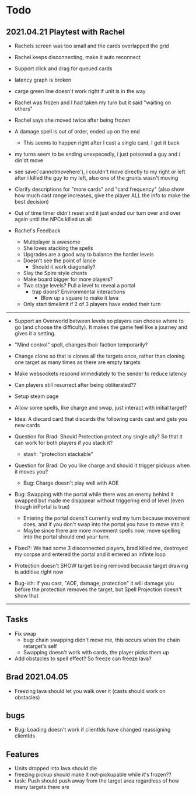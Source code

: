 # Todo

## 2021.04.21 Playtest with Rachel

- Rachels screen was too small and the cards overlapped the grid
- Rachel keeps disconnecting, make it auto reconnect
- Support click and drag for queued cards
- latency graph is broken
- carge green line doesn't work right if unit is in the way
- Rachel was frozen and I had taken my turn but it said "waiting on others"
- Rachel says she moved twice after being frozen
- A damage spell is out of order, ended up on the end
  - This seems to happen right after I cast a single card, I get it back
- my turns seem to be ending unexpecedly, i just poisoned a guy and i din'dt move
- see save('cannotmovehere'), i couldn't move directly to my right or left after i killed the guy to my left, also one of the grunts wasn't moving
- Clarify descriptions for "more cards" and "card frequency" (also show how much cast range increases, give the player ALL the info to make the best decision)
- Out of time timer didn't reset and it just ended our turn over and over again until the NPCs killed us all

- Rachel's Feedback
  - Multiplayer is awesome
  - She loves stacking the spells
  - Upgrades are a good way to balance the harder levels
  - Doesn't see the point of lance
    - Should it work diagonally?
  - Slay the Spire style chests
  - Make board bigger for more players?
  - Two stage levels? Pull a level to reveal a portal
    - trap doors? Environmental interactions
      - Blow up a square to make it lava
  - Only start timelimit if 2 of 3 players have ended their turn

---

- Support an Overworld between levels so players can choose where to go (and choose the difficulty). It makes the game feel like a journey and gives it a setting.

- "Mind control" spell, changes their faction temporarily?
- Change clone so that is clones all the targets once, rather than cloning one target as many times as there are empty targets
- Make websockets respond immediately to the sender to reduce latency
- Can players still resurrect after being obliterated??
- Setup steam page
- Allow some spells, like charge and swap, just interact with initial target?
- Idea: A discard card that discards the following cards cast and gets you new cards

- Question for Brad: Should Protection protect any single ally? So that it can work for both players if you stack it?
  - stash: "protection stackable"
- Question for Brad: Do you like charge and should it trigger pickups when it moves you?
  - Bug: Charge doesn't play well with AOE
- Bug: Swapping with the portal while there was an enemy behind it swapped but made me disappear without triggering end of level (even though inPortal is true)
  - Entering the portal doens't currently end my turn because movement does, and if you don't swap into the portal you have to move into it
  - Maybe since there are more movement spells now, move spelling into the portal should end your turn.
- Fixed?: We had some 3 disconnected players, brad killed me, destroyed my corpse and entered the portal and it entered an infinte loop
- Protection doesn't SHOW target being removed because target drawing is additive right now
- Bug-ish: If you cast, "AOE, damage, protection" it will damage you before the protection removes the target, but Spell Projection doesn't show that

---

## Tasks

- Fix swap
  - bug: chain swapping didn't move me, this occurs when the chain retarget's self
  - Swapping doesn't work with cards, the player picks them up
- Add obstacles to spell effect? So freeze can freeze lava?

## Brad 2021.04.05

- Freezing lava should let you walk over it (casts should work on obstacles)

## bugs

- Bug: Loading doesn't work if clientIds have changed reassigning clientIds

## Features

- Units dropped into lava should die
- freezing pickup should make it not-pickupable while it's frozen??
- task: Push should push away from the target area regardless of how many targets there are

```

```
